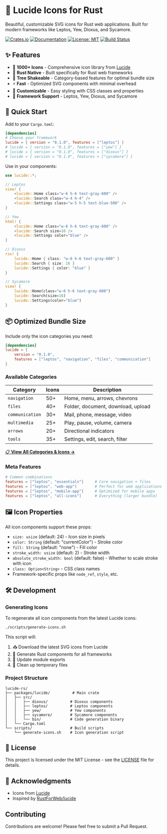 # 🎨 Lucide Icons for Rust

Beautiful, customizable SVG icons for Rust web applications. Built for modern frameworks like Leptos, Yew, Dioxus, and Sycamore.

[![Crates.io](https://img.shields.io/crates/v/lucide.svg)](https://crates.io/crates/lucide)
[![Documentation](https://docs.rs/lucide/badge.svg)](https://docs.rs/lucide)
[![License: MIT](https://img.shields.io/badge/License-MIT-yellow.svg)](https://opensource.org/licenses/MIT)
[![Build Status](https://github.com/vaclavhrach/lucide-rs/workflows/CI/badge.svg)](https://github.com/vaclavhrach/lucide-rs/actions)

## ✨ Features

- 🎯 **1000+ Icons** - Comprehensive icon library from [Lucide](https://lucide.dev)
- 🦀 **Rust Native** - Built specifically for Rust web frameworks  
- 🌳 **Tree Shakeable** - Category-based features for optimal bundle size
- ⚡ **Fast** - Optimized SVG components with minimal overhead
- 🎨 **Customizable** - Easy styling with CSS classes and properties
- 🔧 **Framework Support** - Leptos, Yew, Dioxus, and Sycamore

## 🚀 Quick Start

Add to your `Cargo.toml`:

```toml
[dependencies]
# Choose your framework
lucide = { version = "0.1.0", features = ["leptos"] }
# lucide = { version = "0.1.0", features = ["yew"] }  
# lucide = { version = "0.1.0", features = ["dioxus"] }
# lucide = { version = "0.1.0", features = ["sycamore"] }
```

Use in your components:

```rust
use lucide::*;

// Leptos
view! {
    <lucide::Home class="w-6 h-6 text-gray-600" />
    <lucide::Search class="w-4 h-4" />
    <lucide::Settings class="w-5 h-5 text-blue-500" />
}

// Yew
html! {
    <lucide::Home class="w-6 h-6 text-gray-600" />
    <lucide::Search size=16 />
    <lucide::Settings color="blue" />
}

// Dioxus  
rsx! {
    lucide::Home { class: "w-6 h-6 text-gray-600" }
    lucide::Search { size: 16 }
    lucide::Settings { color: "blue" }
}

// Sycamore
view! {
    lucide::Home(class="w-6 h-6 text-gray-600")
    lucide::Search(size=16)  
    lucide::Settings(color="blue")
}
```

## 📦 Optimized Bundle Size

Include only the icon categories you need:

```toml
[dependencies]
lucide = { 
    version = "0.1.0", 
    features = ["leptos", "navigation", "files", "communication"] 
}
```

### Available Categories

| Category | Icons | Description |
|----------|-------|-------------|
| `navigation` | 50+ | Home, menu, arrows, chevrons |
| `files` | 40+ | Folder, document, download, upload |
| `communication` | 30+ | Mail, phone, message, video |
| `multimedia` | 25+ | Play, pause, volume, camera |
| `arrows` | 20+ | Directional indicators |
| `tools` | 35+ | Settings, edit, search, filter |

[📋 **View All Categories & Icons →**](ICONS.md)

### Meta Features

```toml
# Common combinations
features = ["leptos", "essentials"]     # Core navigation + files  
features = ["leptos", "web-app"]        # Perfect for web applications
features = ["leptos", "mobile-app"]     # Optimized for mobile apps
features = ["leptos", "all-icons"]      # Everything (larger bundle)
```

## 🖼️ Icon Properties

All icon components support these props:

- `size: usize` (default: 24) - Icon size in pixels
- `color: String` (default: "currentColor") - Stroke color
- `fill: String` (default: "none") - Fill color  
- `stroke_width: usize` (default: 2) - Stroke width
- `absolute_stroke_width: bool` (default: false) - Whether to scale stroke with icon
- `class: Option<String>` - CSS class names
- Framework-specific props like `node_ref`, `style`, etc.

## 🛠️ Development

### Generating Icons

To regenerate all icon components from the latest Lucide icons:

```bash
./scripts/generate-icons.sh
```

This script will:
1. 📥 Download the latest SVG icons from Lucide
2. 🦀 Generate Rust components for all frameworks
3. 📝 Update module exports
4. 🧹 Clean up temporary files

### Project Structure

```
lucide-rs/
├── packages/lucide/          # Main crate
│   ├── src/
│   │   ├── dioxus/          # Dioxus components
│   │   ├── leptos/          # Leptos components  
│   │   ├── yew/             # Yew components
│   │   ├── sycamore/        # Sycamore components
│   │   └── bin/             # Code generation binary
│   └── Cargo.toml
└── scripts/                 # Build scripts
    └── generate-icons.sh    # Icon generation script
```

## 📄 License

This project is licensed under the MIT License - see the [LICENSE](LICENSE) file for details.

## 🙏 Acknowledgments

- Icons from [Lucide](https://lucide.dev/)
- Inspired by [RustForWeb/lucide](https://github.com/RustForWeb/lucide)

## Contributing

Contributions are welcome! Please feel free to submit a Pull Request.
